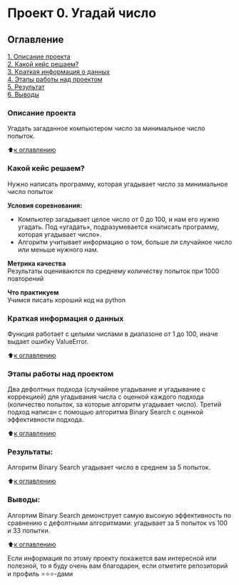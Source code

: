 # Проект 0. Угадай число

## Оглавление  
[1. Описание проекта](.README.md#Описание-проекта)  
[2. Какой кейс решаем?](.README.md#Какой-кейс-решаем)  
[3. Краткая информация о данных](.README.md#Краткая-информация-о-данных)  
[4. Этапы работы над проектом](.README.md#Этапы-работы-над-проектом)  
[5. Результат](.README.md#Результат)    
[6. Выводы](.README.md#Выводы) 

### Описание проекта    
Угадать загаданное компьютером число за минимальное число попыток.

:arrow_up:[к оглавлению](_)


### Какой кейс решаем?    
Нужно написать программу, которая угадывает число за минимальное число попыток

**Условия соревнования:**  
- Компьютер загадывает целое число от 0 до 100, и нам его нужно угадать. Под «угадать», подразумевается «написать программу, которая угадывает число».
- Алгоритм учитывает информацию о том, больше ли случайное число или меньше нужного нам.

**Метрика качества**     
Результаты оцениваются по среднему количеству попыток при 1000 повторений

**Что практикуем**     
Учимся писать хороший код на python


### Краткая информация о данных
Функция работает с целыми числами в диапазоне от 1 до 100, иначе выдает ошибку ValueError. 
  
:arrow_up:[к оглавлению](.README.md#Оглавление)


### Этапы работы над проектом  
Два дефолтных подхода (случайное угадывание и угадывание с коррекцией) для угадывания числа с оценкой каждого подхода (количество попыток, за которые алгоритм угадывает число). Третий подход написан с помощью алгоритма Binary Search с оценкой эффективности подхода.     

:arrow_up:[к оглавлению](.README.md#Оглавление)


### Результаты:  
Алгоритм Binary Search угадывает число в среднем за 5 попыток. 

:arrow_up:[к оглавлению](.README.md#Оглавление)


### Выводы:  
Алгортим Binary Search демонструет самую высокую эффективность по сравнению с дефолтными алгоритмами: угадывает за 5 попыток vs 100 и 33 попытки. 

:arrow_up:[к оглавлению](.README.md#Оглавление)


Если информация по этому проекту покажется вам интересной или полезной, то я буду очень вам благодарен, если отметите репозиторий и профиль ⭐️⭐️⭐️-дами

